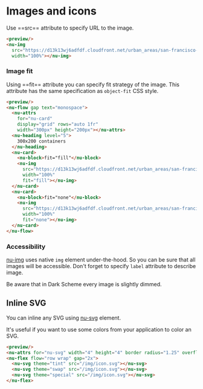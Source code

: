 # Images and icons

Use ==src== attribute to specify URL to the image.

```html
<preview/>
<nu-img
  src="https://d13k13wj6adfdf.cloudfront.net/urban_areas/san-francisco-bay-area_web-f17b1f60e6.jpg"
  width="100%"></nu-img>
```

### Image fit

Using ==fit== attribute you can specify fit strategy of the image. This attribute has the same specification as `object-fit` CSS style.

```html
<preview/>
<nu-flow gap text="monospace">
  <nu-attrs
    for="nu-card"
    display="grid" rows="auto 1fr"
    width="300px" height="200px"></nu-attrs>
  <nu-heading level="5">
    300x200 containers
  </nu-heading>
  <nu-card>
    <nu-block>fit="fill"</nu-block>
    <nu-img
      src="https://d13k13wj6adfdf.cloudfront.net/urban_areas/san-francisco-bay-area_web-f17b1f60e6.jpg"
      width="100%"
      fit="fill"></nu-img>
  </nu-card>
  <nu-card>
    <nu-block>fit="none"</nu-block>
    <nu-img
      src="https://d13k13wj6adfdf.cloudfront.net/urban_areas/san-francisco-bay-area_web-f17b1f60e6.jpg"
      width="100%"
      fit="none"></nu-img>
  </nu-card>
</nu-flow>
```

### Accessibility

[nu-img](/reference/elements/nu-img.md) uses native `img` element under-the-hood. So you can be sure that all images will be accessible. Don't forget to specify `label` attribute to describe image.

Be aware that in Dark Scheme every image is slightly dimmed.

## Inline SVG

You can inline any SVG using [nu-svg](/reference/elements/nu-svg.md) element.

It's useful if you want to use some colors from your application to color an SVG.

```html
<preview/>
<nu-attrs for="nu-svg" width="4" height="4" border radius="1.25" overflow="no"></nu-attrs>
<nu-flex flow="row wrap" gap="2x">
  <nu-svg theme="tint" src="/img/icon.svg"></nu-svg>
  <nu-svg theme="swap" src="/img/icon.svg"></nu-svg>
  <nu-svg theme="special" src="/img/icon.svg"></nu-svg>
</nu-flex>
```
